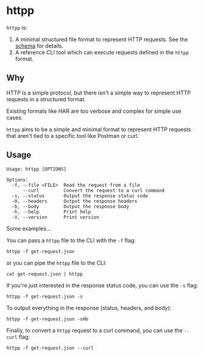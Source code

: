 # httpp

`httpp` is:

1. A minimal structured file format to represent HTTP requests. See the [schema](schema.json) for details.
2. A reference CLI tool which can execute requests defined in the `httpp` format.

## Why

HTTP is a simple protocol, but there isn't a simple way to represent HTTP requests in a structured format.

Existing formats like HAR are too verbose and complex for simple use cases.

`httpp` aims to be a simple and minimal format to represent HTTP requests that aren't tied to a specific tool like
Postman or curl.

## Usage

```
Usage: httpp [OPTIONS]

Options:
  -f, --file <FILE>  Read the request from a file
      --curl         Convert the request to a curl command
  -s, --status       Output the response status code
  -H, --headers      Output the response headers
  -b, --body         Output the response body
  -h, --help         Print help
  -V, --version      Print version
```

Some examples...

You can pass a `httpp` file to the CLI with the `-f` flag:

```
httpp -f get-request.json
```

or you can pipe the `httpp` file to the CLI:

```
cat get-request.json | httpp
```

If you're just interested in the response status code, you can use the `-s` flag:

```
httpp -f get-request.json -s
```

To output everything in the response (status, headers, and body):

```
httpp -f get-request.json -sHb
```

Finally, to convert a `httpp` request to a curl command, you can use the `--curl` flag:

```
httpp -f get-request.json --curl
```